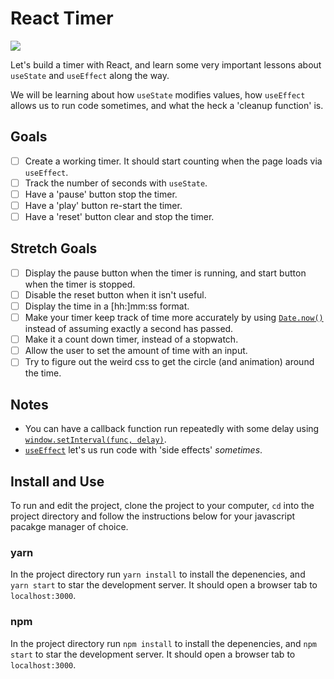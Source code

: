 # React Timer

<img src="https://i.imgur.com/C81a9kw.gif">

Let's build a timer with React, and learn some very important lessons about `useState` and `useEffect` along the way.

We will be learning about how `useState` modifies values, how `useEffect` allows us to run code sometimes, and what the heck a 'cleanup function' is.

## Goals

* [ ] Create a working timer. It should start counting when the page loads via `useEffect`.
* [ ] Track the number of seconds with `useState`.
* [ ] Have a 'pause' button stop the timer.
* [ ] Have a 'play' button re-start the timer.
* [ ] Have a 'reset' button clear and stop the timer.

## Stretch Goals

* [ ] Display the pause button when the timer is running, and start button when the timer is stopped.
* [ ] Disable the reset button when it isn't useful.
* [ ] Display the time in a [hh:]mm:ss format.
* [ ] Make your timer keep track of time more accurately by using [`Date.now()`](https://developer.mozilla.org/en-US/docs/Web/JavaScript/Reference/Global_Objects/Date/now) instead of assuming exactly a second has passed.
* [ ] Make it a count down timer, instead of a stopwatch.
* [ ] Allow the user to set the amount of time with an input.
* [ ] Try to figure out the weird css to get the circle (and animation) around the time.

## Notes

* You can have a callback function run repeatedly with some delay using [`window.setInterval(func, delay)`](https://developer.mozilla.org/en-US/docs/Web/API/WindowOrWorkerGlobalScope/setInterval).
* [`useEffect`](https://reactjs.org/docs/hooks-reference.html#useeffect) let's us run code with 'side effects' _sometimes_.

## Install and Use

To run and edit the project, clone the project to your computer, `cd` into the project directory and follow the instructions below for your javascript pacakge manager of choice.

### yarn

In the project directory run `yarn install` to install the depenencies, and `yarn start` to star the development server. It should open a browser tab to `localhost:3000`.

### npm

In the project directory run `npm install` to install the depenencies, and `npm start` to star the development server. It should open a browser tab to `localhost:3000`.
